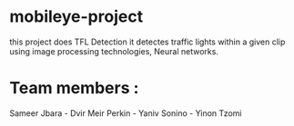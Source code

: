 # mobileye-project
 this project does TFL Detection
 it detectes traffic lights within a given clip using image processing technologies, Neural networks.
 
# Team members : 
Sameer Jbara - Dvir Meir Perkin - Yaniv Sonino - Yinon Tzomi

